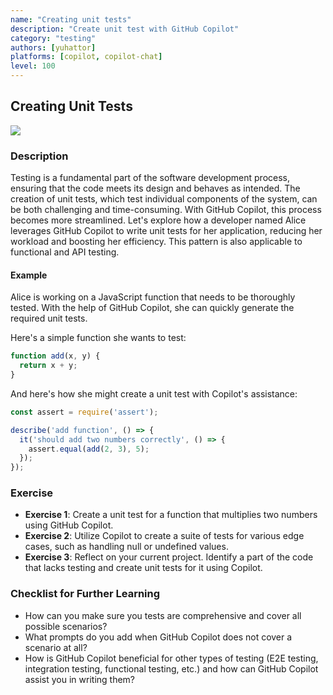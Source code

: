 ```yaml
---
name: "Creating unit tests"
description: "Create unit test with GitHub Copilot"
category: "testing"
authors: [yuhattor]
platforms: [copilot, copilot-chat]
level: 100
---
```


## Creating Unit Tests

<img src="https://img.shields.io/badge/Lv3-Mature_Best_Practice-brightgreen">

### Description

Testing is a fundamental part of the software development process, ensuring that the code meets its design and behaves as intended. The creation of unit tests, which test individual components of the system, can be both challenging and time-consuming. With GitHub Copilot, this process becomes more streamlined. Let's explore how a developer named Alice leverages GitHub Copilot to write unit tests for her application, reducing her workload and boosting her efficiency.
This pattern is also applicable to functional and API testing.

#### Example

Alice is working on a JavaScript function that needs to be thoroughly tested. With the help of GitHub Copilot, she can quickly generate the required unit tests.

Here's a simple function she wants to test:

```javascript
function add(x, y) {
  return x + y;
}
```

And here's how she might create a unit test with Copilot's assistance:

```javascript
const assert = require('assert');

describe('add function', () => {
  it('should add two numbers correctly', () => {
    assert.equal(add(2, 3), 5);
  });
});
```

### Exercise

- **Exercise 1**: Create a unit test for a function that multiplies two numbers using GitHub Copilot.
- **Exercise 2**: Utilize Copilot to create a suite of tests for various edge cases, such as handling null or undefined values.
- **Exercise 3**: Reflect on your current project. Identify a part of the code that lacks testing and create unit tests for it using Copilot.

### Checklist for Further Learning

- How can you make sure you tests are comprehensive and cover all possible scenarios?
- What prompts do you add when GitHub Copilot does not cover a scenario at all?
- How is GitHub Copilot beneficial for other types of testing (E2E testing, integration testing, functional testing, etc.) and how can GitHub Copilot assist you in writing them?
